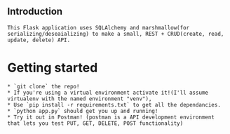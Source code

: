 ## Introduction

    This Flask application uses SQLAlchemy and marshmallow(for serializing/deseaializing) to make a small, REST + CRUD(create, read, update, delete) API.
    
   # Getting started
   
    * `git clone` the repo!
    * If you're using a virtual environment activate it!(I'll assume virtualenv with the named environment "venv"),
    * Use `pip install -r requirements.txt` to get all the dependancies. 
    * `python app.py` should get you up and running! 
    * Try it out in Postman! (postman is a API development environment that lets you test PUT, GET, DELETE, POST functionality)
